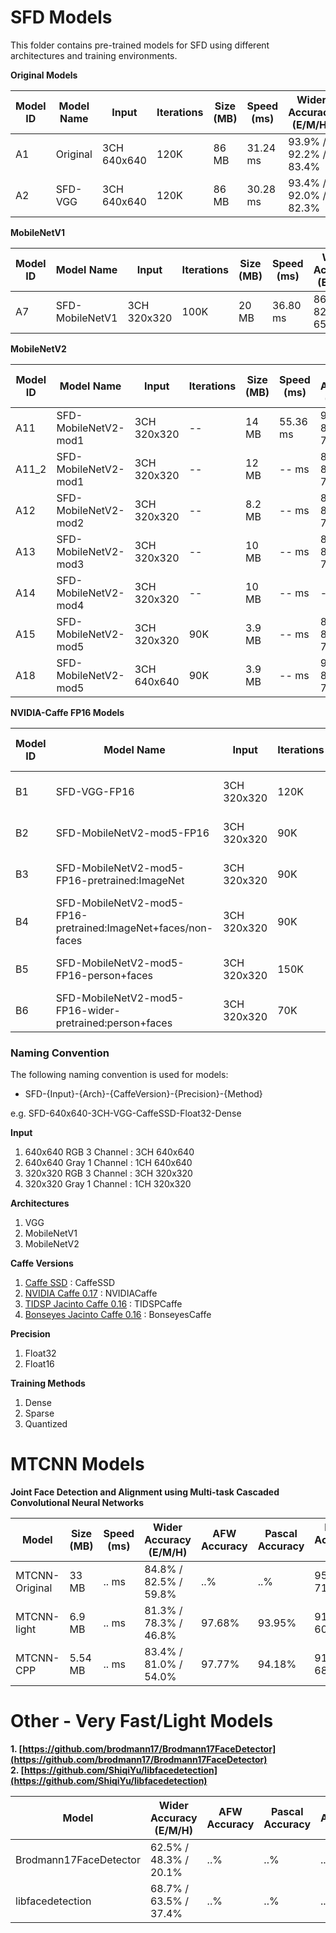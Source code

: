 # SFD Models
This folder contains pre-trained models for SFD using different architectures and training environments.

__Original Models__

| Model ID    | Model Name    | Input | Iterations   | Size (MB)   | Speed (ms)  | Wider Accuracy (E/M/H) | Download | Pretraining (Imagenet) |
| ------------- | ------------- | ------------- | ------------- |-------------|-------------| --------------| ----------------| --------------| 
| A1 | Original                                        | 3CH 640x640 | 120K | 86 MB | 31.24 ms | 93.9% / 92.2% / 83.4% | [link](https://drive.google.com/file/d/1CboBIsjcDQ-FC1rMES6IjTl6sYQDoD6u/view) | [pretrained-model](https://gist.github.com/weiliu89/2ed6e13bfd5b57cf81d6) |
| A2 | SFD-VGG     | 3CH 640x640 | 120K | 86 MB | 30.28 ms | 93.4% / 92.0% / 82.3% | [link](https://drive.google.com/drive/u/0/folders/1WbTmDlUst-90lB8NC_KtcE11v49wW7W2) | [pretrained-model](https://gist.github.com/weiliu89/2ed6e13bfd5b57cf81d6) |

__MobileNetV1__

| Model ID    | Model Name    | Input | Iterations   | Size (MB)   | Speed (ms)  | Wider Accuracy (E/M/H) | Download | Pretraining (Imagenet) |
| ------------- | ------------- | ------------- | ------------- |-------------|-------------| --------------| ----------------| --------------| 
| A7 | SFD-MobileNetV1      | 3CH 320x320 | 100K | 20 MB | 36.80 ms | 86.9% / 82.5% / 65.5% | [link](https://drive.google.com/open?id=1_tmrTB0HYzSq3gFPKUWlfKtHQn6WIWNM) | [pretrained-model](https://drive.google.com/file/d/0B3gersZ2cHIxVFI1Rjd5aDgwOG8/view?usp=sharing) |

__MobileNetV2__

| Model ID    | Model Name    | Input | Iterations   | Size (MB)   | Speed (ms)  | Wider Accuracy (E/M/H) | Download | Pretraining (Imagenet) |
| ------------- | ------------- | ------------- | ------------- |-------------|-------------| --------------| ----------------| --------------| 
| A11 | SFD-MobileNetV2-mod1  | 3CH 320x320 | -- | 14 MB | 55.36 ms | 90.4% / 88.8% / 78.5% | [link](https://drive.google.com/drive/folders/1mbs_u8to4bPycUk2coUiXuXb-IduT5EW) | [pretrained-model](https://drive.google.com/file/d/1ZFcV4MoIzJfUYlwVI47_738__fUte_9p/view?usp=sharing) |
| A11_2 | SFD-MobileNetV2-mod1  | 3CH 320x320 | -- | 12 MB | -- ms | 89.9% / 88.0% / 77.2% | | |
| A12 | SFD-MobileNetV2-mod2   | 3CH 320x320 | -- | 8.2 MB | -- ms | 89.8% / 87.7% / 75.4% |  [link](https://drive.google.com/drive/folders/1b7Li9CMw-okHEC34XITpP5h8pLYfpgqR?usp=sharing) | [pretrained-model](https://drive.google.com/open?id=1FTTlmqi9KOdoQFXOrMb5QnNF1SzKPbNN) |
| A13 | SFD-MobileNetV2-mod3   | 3CH 320x320 | -- | 10 MB | -- ms | 88.7% / 86.3% / 72.4% | -- | [pretrained-model](https://drive.google.com/file/d/1LV89HdBxctoOWP9ixabpipMKMS1Ftyrm/view?usp=sharing) |
| A14 | SFD-MobileNetV2-mod4   | 3CH 320x320 | -- | 10 MB | -- ms | -- | !! | [pretrained-model](https://drive.google.com/file/d/1ufB-tsZtlRDY7j4GcujKhxQM6UijxjR9/view?usp=sharing) |
| A15 | SFD-MobileNetV2-mod5   | 3CH 320x320 | 90K | 3.9 MB | -- ms | 89.4% / 87.8% / 77.2% | [link](https://drive.google.com/open?id=1LpwLW1NyN6uYw0q9kD0vBQ6Iy6T1_DLz) | [pretrained-model](https://drive.google.com/open?id=1C3eN-w-rgfvfkdt5dFRzRS-MO6GfXtBj) |
| A18 | SFD-MobileNetV2-mod5   | 3CH 640x640 | 90K | 3.9 MB | -- ms | 90.6% / 88.5% / 75.0% | [link](https://drive.google.com/open?id=1AWLwyTzxZ1TN_8qdKhDg4gwJge-9kJYG) | [pretrained-model](https://drive.google.com/open?id=1C3eN-w-rgfvfkdt5dFRzRS-MO6GfXtBj) |

__NVIDIA-Caffe FP16 Models__

| Model ID    | Model Name    | Input | Iterations   | Size (MB)   | Speed (ms)  | Wider Accuracy (E/M/H) | Download | Pretraining (Imagenet) |
| ------------- | ------------- | ------------- | ------------- |-------------|-------------| --------------| ----------------| --------------| 
| B1 | SFD-VGG-FP16     | 3CH 320x320 | 120K | 86 MB | -- ms | 90.0% / 89.0% / 79.5% | [link](https://drive.google.com/open?id=1B3N0MayY46jgoRzKFFPYYdsp9rLnKj_L) | NO pretrained model |
| B2 | SFD-MobileNetV2-mod5-FP16     | 3CH 320x320 | 90K | 3.9 MB | -- ms | 88.3% / 86.7% / 78.0% | [link](https://drive.google.com/open?id=1PA-LaOatq0T0LyTgRPJda43XtOay46mW) | NO pretrained model |
| B3 | SFD-MobileNetV2-mod5-FP16-pretrained:ImageNet    | 3CH 320x320 | 90K | 3.9 MB | -- ms | 89.2% / 87.9% / 77.7% | [link](https://drive.google.com/drive/folders/1nofs6b3OzVx_4jLTG9stjcgp1T2CoUYc?usp=sharing) | [pretrained model fp32](https://drive.google.com/open?id=1C3eN-w-rgfvfkdt5dFRzRS-MO6GfXtBj) |
| B4 | SFD-MobileNetV2-mod5-FP16-pretrained:ImageNet+faces/non-faces    | 3CH 320x320 | 90K | 3.9 MB | -- ms | 89.1% / 87.8% / 78.0% |  |  |
| B5 | SFD-MobileNetV2-mod5-FP16-person+faces  | 3CH 320x320 | 150K | 4.3 MB | -- ms | 69.9% / 72.2% / 53.9% |  |  |
| B6 | SFD-MobileNetV2-mod5-FP16-wider-pretrained:person+faces  | 3CH 320x320 | 70K | 3.9 MB | -- ms | 89.9% / 88.6% / 78.2% |  |  |



### Naming Convention
The following naming convention is used for models:

+ SFD-{Input}-{Arch}-{CaffeVersion}-{Precision}-{Method}

e.g. SFD-640x640-3CH-VGG-CaffeSSD-Float32-Dense

__Input__
1. 640x640 RGB 3 Channel : 3CH 640x640
2. 640x640 Gray 1 Channel : 1CH 640x640
3. 320x320 RGB 3 Channel : 3CH 320x320
4. 320x320 Gray 1 Channel : 1CH 320x320

__Architectures__
1. VGG
2. MobileNetV1
3. MobileNetV2

__Caffe Versions__
1. [Caffe SSD](https://github.com/weiliu89/caffe/tree/ssd) : CaffeSSD
2. [NVIDIA Caffe 0.17](https://github.com/NVIDIA/caffe) : NVIDIACaffe
3. [TIDSP Jacinto Caffe 0.16](https://github.com/tidsp/caffe-jacinto) : TIDSPCaffe
4. [Bonseyes Jacinto Caffe 0.16](https://github.com/bonseyes/caffe-jacinto) : BonseyesCaffe

__Precision__
1. Float32
2. Float16

__Training Methods__
1. Dense
2. Sparse
3. Quantized

# MTCNN Models

__Joint Face Detection and Alignment using Multi-task Cascaded Convolutional Neural Networks__


|   Model   |  Size (MB)  | Speed (ms) | Wider Accuracy (E/M/H) | AFW Accuracy | Pascal Accuracy |FDDB Accuracy (D/C) |UFDD Accuracy | Download URL |
| ------------- | ------------- | ------------- |-------------|-------------| --------------| ----------------| --------------| --------------| 
| MTCNN-Original | 33 MB   | .. ms | 84.8% / 82.5% / 59.8% | ..% | ..% | 95.05% / 71.37% | ..% | [link](https://kpzhang93.github.io/MTCNN_face_detection_alignment/index.html) |
| MTCNN-light | 6.9 MB   | .. ms | 81.3% / 78.3% / 46.8% | 97.68% | 93.95% | 91.42% / 60.06% | 42.1%| [link](https://github.com/ghimiredhikura/MTCNN-light-face-detection) |
| MTCNN-CPP | 5.54 MB   | .. ms | 83.4% / 81.0% / 54.0% | 97.77% | 94.18% | 91.79% / 68.57% | 42.1%| [link](https://github.com/ghimiredhikura/mtcnn-cpp) |

# Other - Very Fast/Light Models

**1. [https://github.com/brodmann17/Brodmann17FaceDetector](https://github.com/brodmann17/Brodmann17FaceDetector)**  
**2. [https://github.com/ShiqiYu/libfacedetection](https://github.com/ShiqiYu/libfacedetection)**


|   Model   | Wider Accuracy (E/M/H) | AFW Accuracy | Pascal Accuracy |FDDB Accuracy (D/C) |UFDD Accuracy | Original URL |
| ------------- | ------------- | ------------- |-------------|-------------| --------------| ----------------|
| Brodmann17FaceDetector |  62.5% / 48.3% / 20.1% | ..% | ..% | ..% / ..% | ..% | [link](https://github.com/brodmann17/Brodmann17FaceDetector) |
| libfacedetection | 68.7% / 63.5% / 37.4% | ..% | ..% | ..% / ..% | ..%| [link](https://github.com/ShiqiYu/libfacedetection) |
